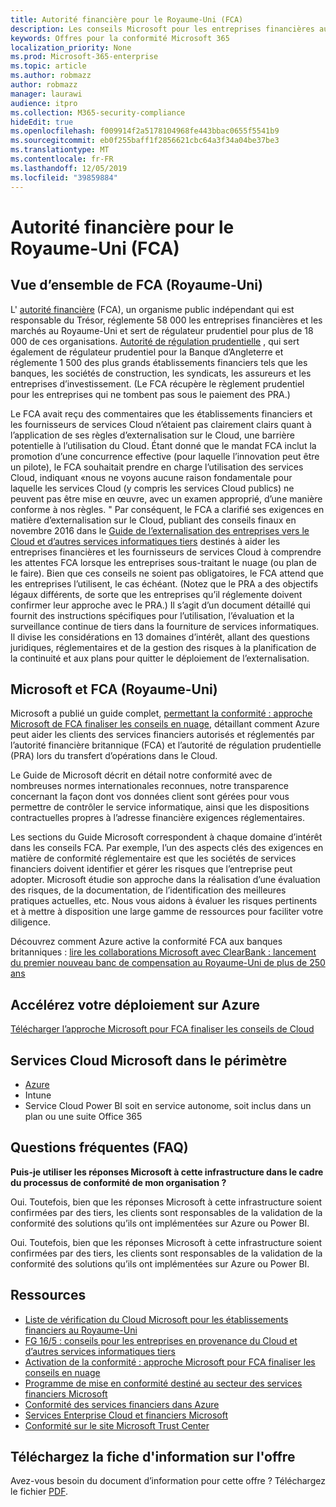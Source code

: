 ```yaml
---
title: Autorité financière pour le Royaume-Uni (FCA)
description: Les conseils Microsoft pour les entreprises financières au Royaume-Uni suivent l’autorité financière et les directives d’externalisation sur le Cloud.
keywords: Offres pour la conformité Microsoft 365
localization_priority: None
ms.prod: Microsoft-365-enterprise
ms.topic: article
ms.author: robmazz
author: robmazz
manager: laurawi
audience: itpro
ms.collection: M365-security-compliance
hideEdit: true
ms.openlocfilehash: f009914f2a5178104968fe443bbac0655f5541b9
ms.sourcegitcommit: eb0f255baff1f2856621cbc64a3f34a04be37be3
ms.translationtype: MT
ms.contentlocale: fr-FR
ms.lasthandoff: 12/05/2019
ms.locfileid: "39859884"
---
```

# <a name="united-kingdom-financial-conduct-authority-fca"></a>Autorité financière pour le Royaume-Uni (FCA)

## <a name="fca-uk-overview"></a>Vue d’ensemble de FCA (Royaume-Uni)

L' [autorité financière](https://www.fca.org.uk/) (FCA), un organisme public indépendant qui est responsable du Trésor, réglemente 58 000 les entreprises financières et les marchés au Royaume-Uni et sert de régulateur prudentiel pour plus de 18 000 de ces organisations. [Autorité de régulation prudentielle](https://www.bankofengland.co.uk/pra/pages/default.aspx) , qui sert également de régulateur prudentiel pour la Banque d’Angleterre et réglemente 1 500 des plus grands établissements financiers tels que les banques, les sociétés de construction, les syndicats, les assureurs et les entreprises d’investissement. (Le FCA récupère le règlement prudentiel pour les entreprises qui ne tombent pas sous le paiement des PRA.)

Le FCA avait reçu des commentaires que les établissements financiers et les fournisseurs de services Cloud n’étaient pas clairement clairs quant à l’application de ses règles d’externalisation sur le Cloud, une barrière potentielle à l’utilisation du Cloud. Étant donné que le mandat FCA inclut la promotion d’une concurrence effective (pour laquelle l’innovation peut être un pilote), le FCA souhaitait prendre en charge l’utilisation des services Cloud, indiquant «nous ne voyons aucune raison fondamentale pour laquelle les services Cloud (y compris les services Cloud publics) ne peuvent pas être mise en œuvre, avec un examen approprié, d’une manière conforme à nos règles. " Par conséquent, le FCA a clarifié ses exigences en matière d’externalisation sur le Cloud, publiant des conseils finaux en novembre 2016 dans le [Guide de l’externalisation des entreprises vers le Cloud et d’autres services informatiques tiers](https://www.fca.org.uk/publication/finalised-guidance/fg16-5.pdf) destinés à aider les entreprises financières et les fournisseurs de services Cloud à comprendre les attentes FCA lorsque les entreprises sous-traitant le nuage (ou plan de le faire). Bien que ces conseils ne soient pas obligatoires, le FCA attend que les entreprises l’utilisent, le cas échéant. (Notez que le PRA a des objectifs légaux différents, de sorte que les entreprises qu’il réglemente doivent confirmer leur approche avec le PRA.) Il s’agit d’un document détaillé qui fournit des instructions spécifiques pour l’utilisation, l’évaluation et la surveillance continue de tiers dans la fourniture de services informatiques. Il divise les considérations en 13 domaines d’intérêt, allant des questions juridiques, réglementaires et de la gestion des risques à la planification de la continuité et aux plans pour quitter le déploiement de l’externalisation.

## <a name="microsoft-and-fca-uk"></a>Microsoft et FCA (Royaume-Uni)

Microsoft a publié un guide complet, [permettant la conformité : approche Microsoft de FCA finaliser les conseils en nuage](https://go.microsoft.com/fwlink/p/?linkid=2101561), détaillant comment Azure peut aider les clients des services financiers autorisés et réglementés par l’autorité financière britannique (FCA) et l’autorité de régulation prudentielle (PRA) lors du transfert d’opérations dans le Cloud.

Le Guide de Microsoft décrit en détail notre conformité avec de nombreuses normes internationales reconnues, notre transparence concernant la façon dont vos données client sont gérées pour vous permettre de contrôler le service informatique, ainsi que les dispositions contractuelles propres à l’adresse financière exigences réglementaires.

Les sections du Guide Microsoft correspondent à chaque domaine d’intérêt dans les conseils FCA. Par exemple, l’un des aspects clés des exigences en matière de conformité réglementaire est que les sociétés de services financiers doivent identifier et gérer les risques que l’entreprise peut adopter. Microsoft étudie son approche dans la réalisation d’une évaluation des risques, de la documentation, de l’identification des meilleures pratiques actuelles, etc. Nous vous aidons à évaluer les risques pertinents et à mettre à disposition une large gamme de ressources pour faciliter votre diligence.

Découvrez comment Azure active la conformité FCA aux banques britanniques : [lire les collaborations Microsoft avec ClearBank : lancement du premier nouveau banc de compensation au Royaume-Uni de plus de 250 ans](https://customers.microsoft.com/story/microsoft-collaborates-with-clearbank)

## <a name="accelerate-your-deployment-on-azure"></a>Accélérez votre déploiement sur Azure

[Télécharger l’approche Microsoft pour FCA finaliser les conseils de Cloud](https://go.microsoft.com/fwlink/p/?linkid=2101561)

## <a name="microsoft-in-scope-cloud-services"></a>Services Cloud Microsoft dans le périmètre

- [Azure](https://aka.ms/AzureCompliance)
- Intune
- Service Cloud Power BI soit en service autonome, soit inclus dans un plan ou une suite Office 365

## <a name="frequently-asked-questions"></a>Questions fréquentes (FAQ)

**Puis-je utiliser les réponses Microsoft à cette infrastructure dans le cadre du processus de conformité de mon organisation ?**

Oui. Toutefois, bien que les réponses Microsoft à cette infrastructure soient confirmées par des tiers, les clients sont responsables de la validation de la conformité des solutions qu’ils ont implémentées sur Azure ou Power BI.

Oui. Toutefois, bien que les réponses Microsoft à cette infrastructure soient confirmées par des tiers, les clients sont responsables de la validation de la conformité des solutions qu’ils ont implémentées sur Azure ou Power BI.

## <a name="resources"></a>Ressources

- [Liste de vérification du Cloud Microsoft pour les établissements financiers au Royaume-Uni](https://aka.ms/Azure-UK-compliance)
- [FG 16/5 : conseils pour les entreprises en provenance du Cloud et d’autres services informatiques tiers](https://www.fca.org.uk/publication/finalised-guidance/fg16-5.pdf)
- [Activation de la conformité : approche Microsoft pour FCA finaliser les conseils en nuage](https://go.microsoft.com/fwlink/p/?linkid=2101561)
- [Programme de mise en conformité destiné au secteur des services financiers Microsoft](https://www.microsoft.com/download/details.aspx?id=55332)
- [Conformité des services financiers dans Azure](https://azure.microsoft.com/resources/videos/azurecon-2015-financial-services-compliance-in-azure/)
- [Services Enterprise Cloud et financiers Microsoft](https://www.microsoft.com/trustcenter/cloudservices/financialservices)
- [Conformité sur le site Microsoft Trust Center](https://www.microsoft.com/trust-center/compliance/compliance-overview)

## <a name="download-the-offering-backgrounder"></a>Téléchargez la fiche d'information sur l'offre

Avez-vous besoin du document d’information pour cette offre ? Téléchargez le fichier [PDF](https://download.microsoft.com/download/E/F/4/EF49C18B-BB31-44F8-BCDD-655702C63BE8/FCA-PRA-Compliance.pdf).
